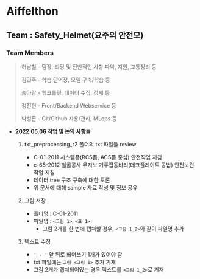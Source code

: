 # Aiffelthon
## Team : Safety_Helmet(요주의 안전모)
### Team Members
> 허남철 - 팀장, 리딩 및 전반적인 사항 파악, 지원, 교통정리 등
>
> 김민주 - 학습 단어장, 모델 구축/학습 등
>
> 송아람 - 웹크롤링, 데이터 수집, 정제 등
>
> 정진현 - Front/Backend Webservice 등
>
> 박성돈 - Git/Github 사용/관리, MLops 등

- __2022.05.06 작업 및 논의 사항들__
    1. txt_preprocessing_r2 폴더의 txt 파일들 review  
        - C-01-2011 시스템폼(RCS폼, ACS폼 중심) 안전작업 지침  
        - c-65-2012 철골공사 무지보 거푸집동바리(데크플레이트 공법) 안전보건작업 지침  
        - 데이터 tree 구조 구축에 대한 토론  
        - 위 문서에 대해 sample 자료 작성 및 정보 공유  


    2. 그림 저장  
        - 폴더명 : C-01-2011  
        - 파일명 : `<그림 1>`, `<표 1>`  
            - 그림 2개를 한 번에 캡쳐할 경우, `<그림 1_2>`와 같이 파일명 추가  


    3. 텍스트 수정  
        - `' - '` 앞 뒤로 띄어쓰기 1개가 있어야 함  
        - txt 파일에는 `그림 <그림 1>` 추가 기재  
        - 그림 2개가 캡쳐되어있는 경우 텍스트를 `<그림 1_2>`로 기재  
